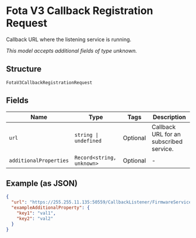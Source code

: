 
# Fota V3 Callback Registration Request

Callback URL where the listening service is running.

*This model accepts additional fields of type unknown.*

## Structure

`FotaV3CallbackRegistrationRequest`

## Fields

| Name | Type | Tags | Description |
|  --- | --- | --- | --- |
| `url` | `string \| undefined` | Optional | Callback URL for an subscribed service. |
| `additionalProperties` | `Record<string, unknown>` | Optional | - |

## Example (as JSON)

```json
{
  "url": "https://255.255.11.135:50559/CallbackListener/FirmwareServiceMessages.asmx",
  "exampleAdditionalProperty": {
    "key1": "val1",
    "key2": "val2"
  }
}
```

